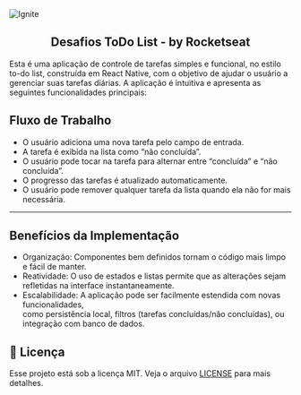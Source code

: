 
<img alt="Ignite" src="https://viaa.link/github/todoList.png" />
<h2 align="center">
  Desafios ToDo List - by Rocketseat
</h2>

Esta é uma aplicação de controle de tarefas simples e funcional, no estilo to-do list,
construída em React Native, com o objetivo de ajudar o usuário a gerenciar suas tarefas diárias.
A aplicação é intuitiva e apresenta as seguintes funcionalidades principais:


## Fluxo de Trabalho
- O usuário adiciona uma nova tarefa pelo campo de entrada.
- A tarefa é exibida na lista como “não concluída”.
- O usuário pode tocar na tarefa para alternar entre “concluída” e “não concluída”.
- O progresso das tarefas é atualizado automaticamente.
- O usuário pode remover qualquer tarefa da lista quando ela não for mais necessária.
 
<hr>

## Benefícios da Implementação
- Organização: Componentes bem definidos tornam o código mais limpo e fácil de manter.
- Reatividade: O uso de estados e listas permite que as alterações sejam refletidas na interface instantaneamente.
- Escalabilidade: A aplicação pode ser facilmente estendida com novas funcionalidades, </br> como persistência local, filtros (tarefas concluídas/não concluídas), ou integração com banco de dados.


## :memo: Licença

Esse projeto está sob a licença MIT. Veja o arquivo [LICENSE](LICENSE) para mais detalhes.
